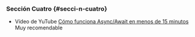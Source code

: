 ### Sección Cuatro {#secci-n-cuatro}

* Vídeo de YuTube [Cómo funciona Async/Await en menos de 15 minutos](https://youtu.be/u2axmPnxUoo) Muy recomendable
